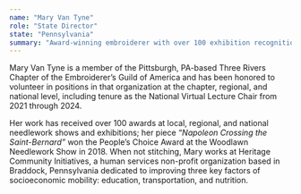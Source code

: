 ```yaml
---
name: "Mary Van Tyne"
role: "State Director"
state: "Pennsylvania"
summary: "Award-winning embroiderer with over 100 exhibition recognitions balances extensive volunteer service with community-focused nonprofit work addressing socioeconomic mobility challenges."
---
```


Mary Van Tyne is a member of the Pittsburgh, PA-based Three Rivers
Chapter of the Embroiderer’s Guild of America and has been honored to
volunteer in positions in that organization at the chapter, regional,
and national level, including tenure as the National Virtual Lecture
Chair from 2021 through 2024.

Her work has received over 100 awards at local, regional, and national
needlework shows and exhibitions; her piece _“Napoleon Crossing the
Saint-Bernard”_ won the People’s Choice Award at the Woodlawn Needlework
Show in 2018. When not stitching, Mary works at Heritage Community
Initiatives, a human services non-profit organization based in
Braddock, Pennsylvania dedicated to improving three key factors of
socioeconomic mobility: education, transportation, and nutrition.

